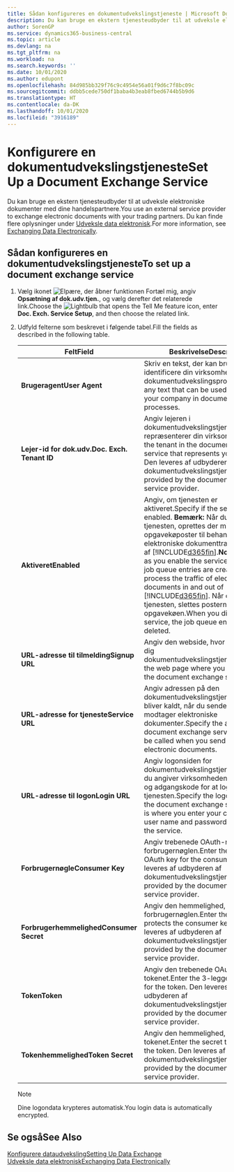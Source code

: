 ```yaml
---
title: Sådan konfigureres en dokumentudvekslingstjeneste | Microsoft Docs
description: Du kan bruge en ekstern tjenesteudbyder til at udveksle elektroniske dokumenter med dine handelspartnere.
author: SorenGP
ms.service: dynamics365-business-central
ms.topic: article
ms.devlang: na
ms.tgt_pltfrm: na
ms.workload: na
ms.search.keywords: ''
ms.date: 10/01/2020
ms.author: edupont
ms.openlocfilehash: 84d985bb329f76c9c4954e56a01f9d6c7f8bc09c
ms.sourcegitcommit: ddbb5cede750df1baba4b3eab8fbed6744b5b9d6
ms.translationtype: HT
ms.contentlocale: da-DK
ms.lasthandoff: 10/01/2020
ms.locfileid: "3916189"
---
```

# <a name="set-up-a-document-exchange-service"></a><span data-ttu-id="122dd-103">Konfigurere en dokumentudvekslingstjeneste</span><span class="sxs-lookup"><span data-stu-id="122dd-103">Set Up a Document Exchange Service</span></span>
<span data-ttu-id="122dd-104">Du kan bruge en ekstern tjenesteudbyder til at udveksle elektroniske dokumenter med dine handelspartnere.</span><span class="sxs-lookup"><span data-stu-id="122dd-104">You use an external service provider to exchange electronic documents with your trading partners.</span></span> <span data-ttu-id="122dd-105">Du kan finde flere oplysninger under [Udveksle data elektronisk](across-data-exchange.md).</span><span class="sxs-lookup"><span data-stu-id="122dd-105">For more information, see [Exchanging Data Electronically](across-data-exchange.md).</span></span>  

## <a name="to-set-up-a-document-exchange-service"></a><span data-ttu-id="122dd-106">Sådan konfigureres en dokumentudvekslingstjeneste</span><span class="sxs-lookup"><span data-stu-id="122dd-106">To set up a document exchange service</span></span>  
1. <span data-ttu-id="122dd-107">Vælg ikonet ![Elpære, der åbner funktionen Fortæl mig](media/ui-search/search_small.png "Fortæl mig, hvad du vil foretage dig"), angiv **Opsætning af dok.udv.tjen.**, og vælg derefter det relaterede link.</span><span class="sxs-lookup"><span data-stu-id="122dd-107">Choose the ![Lightbulb that opens the Tell Me feature](media/ui-search/search_small.png "Tell me what you want to do") icon, enter **Doc. Exch. Service Setup**, and then choose the related link.</span></span>  
2. <span data-ttu-id="122dd-108">Udfyld felterne som beskrevet i følgende tabel.</span><span class="sxs-lookup"><span data-stu-id="122dd-108">Fill the fields as described in the following table.</span></span>  

    |<span data-ttu-id="122dd-109">Felt</span><span class="sxs-lookup"><span data-stu-id="122dd-109">Field</span></span>|<span data-ttu-id="122dd-110">Beskrivelse</span><span class="sxs-lookup"><span data-stu-id="122dd-110">Description</span></span>|  
    |---------------------------------|---------------------------------------|  
    |<span data-ttu-id="122dd-111">**Brugeragent**</span><span class="sxs-lookup"><span data-stu-id="122dd-111">**User Agent**</span></span>|<span data-ttu-id="122dd-112">Skriv en tekst, der kan bruges til at identificere din virksomhed i dokumentudvekslingsprocesser.</span><span class="sxs-lookup"><span data-stu-id="122dd-112">Enter any text that can be used to identify your company in document exchange processes.</span></span>|  
    |<span data-ttu-id="122dd-113">**Lejer-id for dok.udv.**</span><span class="sxs-lookup"><span data-stu-id="122dd-113">**Doc. Exch. Tenant ID**</span></span>|<span data-ttu-id="122dd-114">Angiv lejeren i dokumentudvekslingstjenesten, der repræsenterer din virksomhed.</span><span class="sxs-lookup"><span data-stu-id="122dd-114">Enter the tenant in the document exchange service that represents your company.</span></span> <span data-ttu-id="122dd-115">Den leveres af udbyderen af dokumentudvekslingstjenesten.</span><span class="sxs-lookup"><span data-stu-id="122dd-115">This is provided by the document exchange service provider.</span></span>|  
    |<span data-ttu-id="122dd-116">**Aktiveret**</span><span class="sxs-lookup"><span data-stu-id="122dd-116">**Enabled**</span></span>|<span data-ttu-id="122dd-117">Angiv, om tjenesten er aktiveret.</span><span class="sxs-lookup"><span data-stu-id="122dd-117">Specify if the service is enabled.</span></span> <span data-ttu-id="122dd-118">**Bemærk:** Når du har aktiveret tjenesten, oprettes der mindst to opgavekøposter til behandling af den elektroniske dokumenttrafik ind og ud af [!INCLUDE[d365fin](includes/d365fin_md.md)].</span><span class="sxs-lookup"><span data-stu-id="122dd-118">**Note:**  As soon as you enable the service, at least two job queue entries are created to process the traffic of electronic documents in and out of [!INCLUDE[d365fin](includes/d365fin_md.md)].</span></span> <span data-ttu-id="122dd-119">Når du deaktiverer tjenesten, slettes posterne i opgavekøen.</span><span class="sxs-lookup"><span data-stu-id="122dd-119">When you disable the service, the job queue entries are deleted.</span></span>|  
    |<span data-ttu-id="122dd-120">**URL-adresse til tilmelding**</span><span class="sxs-lookup"><span data-stu-id="122dd-120">**Signup URL**</span></span>|<span data-ttu-id="122dd-121">Angiv den webside, hvor du tilmelder dig dokumentudvekslingstjenesten.</span><span class="sxs-lookup"><span data-stu-id="122dd-121">Specify the web page where you sign up for the document exchange service.</span></span>|  
    |<span data-ttu-id="122dd-122">**URL-adresse for tjeneste**</span><span class="sxs-lookup"><span data-stu-id="122dd-122">**Service URL**</span></span>|<span data-ttu-id="122dd-123">Angiv adressen på den dokumentudvekslingstjeneste, som bliver kaldt, når du sender og modtager elektroniske dokumenter.</span><span class="sxs-lookup"><span data-stu-id="122dd-123">Specify the address of the document exchange service, which will be called when you send and receive electronic documents.</span></span>|  
    |<span data-ttu-id="122dd-124">**URL-adresse til logon**</span><span class="sxs-lookup"><span data-stu-id="122dd-124">**Login URL**</span></span>|<span data-ttu-id="122dd-125">Angiv logonsiden for dokumentudvekslingstjenesten, hvor du angiver virksomhedens brugernavn og adgangskode for at logge på tjenesten.</span><span class="sxs-lookup"><span data-stu-id="122dd-125">Specify the logon page for the document exchange service, which is where you enter your company’s user name and password to log on to the service.</span></span>|  
    |<span data-ttu-id="122dd-126">**Forbrugernøgle**</span><span class="sxs-lookup"><span data-stu-id="122dd-126">**Consumer Key**</span></span>|<span data-ttu-id="122dd-127">Angiv trebenede OAuth-nøgle til forbrugernøglen.</span><span class="sxs-lookup"><span data-stu-id="122dd-127">Enter the 3-legged OAuth key for the consumer key.</span></span> <span data-ttu-id="122dd-128">Den leveres af udbyderen af dokumentudvekslingstjenesten.</span><span class="sxs-lookup"><span data-stu-id="122dd-128">This is provided by the document exchange service provider.</span></span>|  
    |<span data-ttu-id="122dd-129">**Forbrugerhemmelighed**</span><span class="sxs-lookup"><span data-stu-id="122dd-129">**Consumer Secret**</span></span>|<span data-ttu-id="122dd-130">Angiv den hemmelighed, der beskytter forbrugernøglen.</span><span class="sxs-lookup"><span data-stu-id="122dd-130">Enter the secret that protects the consumer key.</span></span> <span data-ttu-id="122dd-131">Den leveres af udbyderen af dokumentudvekslingstjenesten.</span><span class="sxs-lookup"><span data-stu-id="122dd-131">This is provided by the document exchange service provider.</span></span>|  
    |<span data-ttu-id="122dd-132">**Token**</span><span class="sxs-lookup"><span data-stu-id="122dd-132">**Token**</span></span>|<span data-ttu-id="122dd-133">Angiv den trebenede OAuth-nøgle for tokenet.</span><span class="sxs-lookup"><span data-stu-id="122dd-133">Enter the 3-legged OAuth key for the token.</span></span> <span data-ttu-id="122dd-134">Den leveres af udbyderen af dokumentudvekslingstjenesten.</span><span class="sxs-lookup"><span data-stu-id="122dd-134">This is provided by the document exchange service provider.</span></span>|  
    |<span data-ttu-id="122dd-135">**Tokenhemmelighed**</span><span class="sxs-lookup"><span data-stu-id="122dd-135">**Token Secret**</span></span>|<span data-ttu-id="122dd-136">Angiv den hemmelighed, der beskytter tokenet.</span><span class="sxs-lookup"><span data-stu-id="122dd-136">Enter the secret that protects the token.</span></span> <span data-ttu-id="122dd-137">Den leveres af udbyderen af dokumentudvekslingstjenesten.</span><span class="sxs-lookup"><span data-stu-id="122dd-137">This is provided by the document exchange service provider.</span></span>|  

    > [!NOTE]  
    > <span data-ttu-id="122dd-138">Dine logondata krypteres automatisk.</span><span class="sxs-lookup"><span data-stu-id="122dd-138">You login data is automatically encrypted.</span></span>

## <a name="see-also"></a><span data-ttu-id="122dd-139">Se også</span><span class="sxs-lookup"><span data-stu-id="122dd-139">See Also</span></span>  
[<span data-ttu-id="122dd-140">Konfigurere dataudveksling</span><span class="sxs-lookup"><span data-stu-id="122dd-140">Setting Up Data Exchange</span></span>](across-set-up-data-exchange.md)  
[<span data-ttu-id="122dd-141">Udveksle data elektronisk</span><span class="sxs-lookup"><span data-stu-id="122dd-141">Exchanging Data Electronically</span></span>](across-data-exchange.md)

